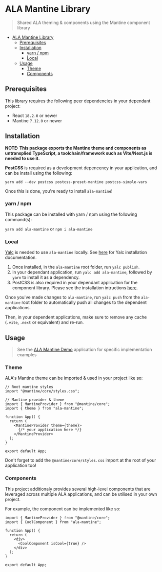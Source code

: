 # ALA Mantine Library

> Shared ALA theming & components using the Mantine component library

- [ALA Mantine Library](#ala-mantine-library)
  - [Prerequisites](#prerequisites)
  - [Installation](#installation)
    - [yarn / npm](#yarn--npm)
    - [Local](#local)
  - [Usage](#usage)
    - [Theme](#theme)
    - [Components](#components)

## Prerequisites

This library requires the following peer dependencies in your dependant project:

- React `18.2.0` or newer
- Mantine `7.12.0` or newer

## Installation

**NOTE: This package exports the Mantine theme and components as untransplied TypeScript, a toolchain/framework such as Vite/Next.js is needed to use it.**

**PostCSS** is required as a development depencency in your application, and can be install using the following:

`yarn add --dev postcss postcss-preset-mantine postcss-simple-vars`

Once this is done, you're ready to install `ala-mantine`!

### yarn / npm

This package can be installed with yarn / npm using the following command(s):

`yarn add ala-mantine` or `npm i ala-mantine`

### Local

[Yalc](https://github.com/wclr/yalc) is needed to use `ala-mantine` locally. See [here](https://github.com/wclr/yalc?tab=readme-ov-file#installation) for Yalc installation documentation.

1. Once installed, in the `ala-mantine` root folder, run `yalc publish`.
2. In your dependant application, run `yalc add ala-mantine`, followed by `yarn` to install it as a dependency.
3. PostCSS is also required in your dependant application for the component library. Please see the installation intructions [here](https://mantine.dev/getting-started/#:~:text=Install%20PostCSS%20plugins%20and%20postcss%2Dpreset%2Dmantine%3A).

Once you've made changes to `ala-mantine`, run `yalc push` from the `ala-mantine` root folder to automatically push all changes to the dependent applications.

Then, in your dependent applications, make sure to remove any cache (`.vite`, `.next` or equivalent) and re-run.

## Usage

> See the [ALA Mantine Demo](https://github.com/AtlasOfLivingAustralia/ala-mantine-demo) application for specific implementation examples

### Theme

ALA's Mantine theme can be imported & used in your project like so:

```tsx
// Root mantine styles
import "@mantine/core/styles.css";

// Mantine provider & theme
import { MantineProvider } from "@mantine/core";
import { theme } from "ala-mantine";

function App() {
  return (
    <MantineProvider theme={theme}>
      {/* your application here */}
    </MantineProvider>
  );
}

export default App;
```

Don't forget to add the `@mantine/core/styles.css` import at the root of your application too!

### Components

This project additionaly provides several high-level components that are leveraged across multiple ALA applications, and can be utilised in your own project.

For example, the <Component> component can be implemented like so:

```tsx
import { MantineProvider } from "@mantine/core";
import { CoolComponent } from "ala-mantine";

function App() {
  return (
    <div>
      <CoolComponent isCool={true} />
    </div>
  );
}

export default App;
```
